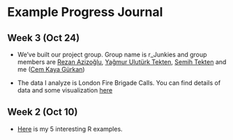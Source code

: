 # Example Progress Journal

## Week 3 (Oct 24)

+ We’ve built our project group. Group name is r_Junkies and group members are [Rezan Azizoğlu](https://mef-bda503.github.io/pj-rezan/), [Yağmur Ulutürk Tekten](https://mef-bda503.github.io/pj-uluturktekteny/), [Semih Tekten](https://mef-bda503.github.io/pj-tektens/) and me ([Cem Kaya Gürkan](https://mef-bda503.github.io/pj-gurkanc/))

+ The data I analyze is London Fire Brigade Calls. You can find details of data and some visualization [here](files/hw2.html)

## Week 2 (Oct 10)

+ [Here](files/interesting_articles.html) is my 5 interesting R examples. 
